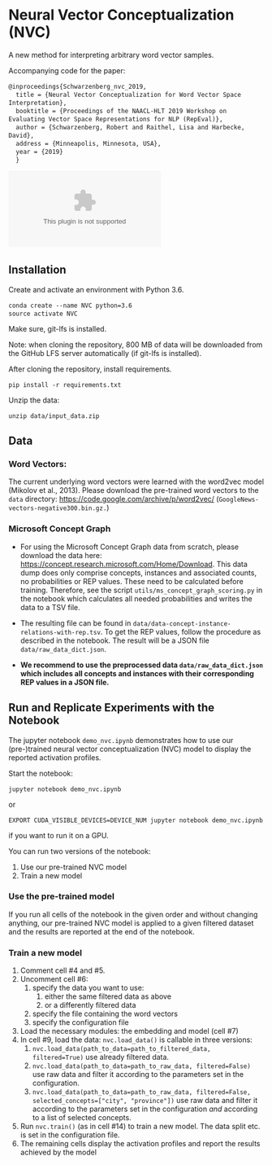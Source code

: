 # Neural Vector Conceptualization (NVC)

A new method for interpreting arbitrary word vector samples.

Accompanying code for the paper:
```
@inproceedings{Schwarzenberg_nvc_2019,
  title = {Neural Vector Conceptualization for Word Vector Space Interpretation},
  booktitle = {Proceedings of the NAACL-HLT 2019 Workshop on Evaluating Vector Space Representations for NLP (RepEval)},
  author = {Schwarzenberg, Robert and Raithel, Lisa and Harbecke, David},
  address = {Minneapolis, Minnesota, USA},
  year = {2019}
  }
```
![nvc](https://github.com/DFKI-NLP/nvc/blob/master/data/drawing_listening_corrected.eps)
## Installation

Create and activate an environment with Python 3.6.

```
conda create --name NVC python=3.6
source activate NVC
```
Make sure, git-lfs is installed.

Note: when cloning the repository, 800 MB of data will be downloaded from the GitHub LFS server automatically (if git-lfs is installed).

After cloning the repository, install requirements.

```
pip install -r requirements.txt
```
Unzip the data:

```
unzip data/input_data.zip
```



## Data

### Word Vectors:

The current underlying word vectors were learned with the word2vec model (Mikolov et al., 2013). Please download the pre-trained word vectors to the `data` directory: https://code.google.com/archive/p/word2vec/ (`GoogleNews-vectors-negative300.bin.gz.`)

### Microsoft Concept Graph

- For using the Microsoft Concept Graph data from scratch, please download the data here: https://concept.research.microsoft.com/Home/Download. This data dump does only comprise concepts, instances and associated counts, no probabilities or REP values. These need to be calculated before training. Therefore, see the script `utils/ms_concept_graph_scoring.py` in the notebook which calculates all needed probabilities and writes the data to a TSV file.

- The resulting file can be found in `data/data-concept-instance-relations-with-rep.tsv`.
To get the REP values, follow the procedure as described in the notebook. The result will be a JSON file `data/raw_data_dict.json`.

- **We recommend to use the preprocessed data `data/raw_data_dict.json` which includes all concepts and instances with their corresponding REP values in a JSON file.**

## Run and Replicate Experiments with the Notebook

The jupyter notebook `demo_nvc.ipynb` demonstrates how to use our (pre-)trained neural vector conceptualization (NVC) model to display the reported activation profiles.

Start the notebook:

```
jupyter notebook demo_nvc.ipynb 
```

or 

```
EXPORT CUDA_VISIBLE_DEVICES=DEVICE_NUM jupyter notebook demo_nvc.ipynb
```
if you want to run it on a GPU.


You can run two versions of the notebook:
  1. Use our pre-trained NVC model
  2. Train a new model

### Use the pre-trained model

If you run all cells of the notebook in the given order and without changing anything, our pre-trained NVC model is applied to a given filtered dataset and the results are reported at the end of the notebook.


### Train a new model

1. Comment cell #4 and #5.
2. Uncomment cell #6:
    1. specify the data you want to use:
        1. either the same filtered data as above
        2. or a differently filtered data
    2. specify the file containing the word vectors
    3. specify the configuration file
3. Load the necessary modules: the embedding and model (cell #7)
4. In cell #9, load the data: `nvc.load_data()` is callable in three versions:
    1. `nvc.load_data(path_to_data=path_to_filtered_data, filtered=True)` use already filtered data.
    2. `nvc.load_data(path_to_data=path_to_raw_data, filtered=False)` use raw data and filter it according to the parameters set in the configuration.
    3. `nvc.load_data(path_to_data=path_to_raw_data, filtered=False, selected_concepts=["city", "province"])` use raw data and filter it according to the parameters set in the configuration *and* according to a list of selected concepts.
5. Run `nvc.train()` (as in cell #14) to train a new model. The data split etc. is set in the configuration file.
6. The remaining cells display the activation profiles and report the results achieved by the model

